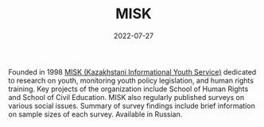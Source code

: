 ﻿---
title: "MISK"
linkTitle: "MISK"
contributor: ["Aizada Arystanbek"]
date: 2022-07-27
countries: ["Kazakhstan"]
category: ["Local NGO"]
tags: ["general NGO", "activism", "human rights", "civil society"]
date_start: [1998]
date_end: []
data_type: ["survey", "quantitative"] 
language: ["Russian"]
description: 
  Dedicated to research on youth, monitoring youth policy legislation, and human rights training.
---

Founded in 1998 [MISK (Kazakhstani Informational Youth Service)](https://misk.org.kz/) dedicated to research on youth, monitoring youth policy legislation, and human rights training. Key projects of the organization include School of Human Rights and School of Civil Education. MISK also regularly published surveys on various social issues. Summary of survey findings include brief information on sample sizes of each survey. Available in Russian. 
